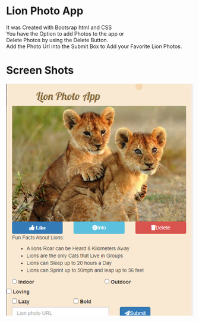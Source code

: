 # Lion Photo App
It was Created with Bootsrap html and CSS
<br>You have the Option to add Photos to the app
or <br>Delete Photos by using the 
Delete Button. 
<br>Add the Photo Url
into the Submit Box to Add your Favorite Lion Photos.

# Screen Shots 
![Screen Shots](https://github.com/devonz1/Bootstrap-Project/blob/main/Screenshot%202022-09-10%20000658.png)
